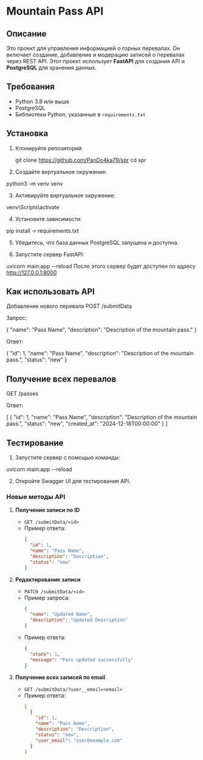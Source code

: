 # Mountain Pass API

## Описание
Это проект для управления информацией о горных перевалах. Он включает создание, добавление и модерацию записей о перевалах через REST API. Этот проект использует **FastAPI** для создания API и **PostgreSQL** для хранения данных.

## Требования

- Python 3.8 или выше
- PostgreSQL
- Библиотеки Python, указанные в `requirements.txt`

## Установка

1. Клонируйте репозиторий:


   git clone https://github.com/PanDo4ka79/spr
   cd spr

2. Создайте виртуальное окружение:

python3 -m venv venv

3. Активируйте виртуальное окружение:

venv\Scripts\activate

4. Установите зависимости:

pip install -r requirements.txt

5. Убедитесь, что база данных PostgreSQL запущена и доступна.

6. Запустите сервер FastAPI:

uvicorn main:app --reload
После этого сервер будет доступен по адресу http://127.0.0.1:8000

## Как использовать API
Добавление нового перевала
POST /submitData

Запрос:

{
  "name": "Pass Name",
  "description": "Description of the mountain pass."
}

Ответ:

{
  "id": 1,
  "name": "Pass Name",
  "description": "Description of the mountain pass.",
  "status": "new"
}

## Получение всех перевалов
GET /passes 

Ответ:

[
  {
    "id": 1,
    "name": "Pass Name",
    "description": "Description of the mountain pass.",
    "status": "new",
    "created_at": "2024-12-18T00:00:00"
  }
]
## Тестирование

1. Запустите сервер с помощью команды:

uvicorn main:app --reload

2. Откройте Swagger UI для тестирования API.


### Новые методы API

1. **Получение записи по ID**
   - `GET /submitData/<id>`
   - Пример ответа:
     ```json
     {
       "id": 1,
       "name": "Pass Name",
       "description": "Description",
       "status": "new"
     }
     ```

2. **Редактирование записи**
   - `PATCH /submitData/<id>`
   - Пример запроса:
     ```json
     {
       "name": "Updated Name",
       "description": "Updated Description"
     }
     ```
   - Пример ответа:
     ```json
     {
       "state": 1,
       "message": "Pass updated successfully"
     }
     ```

3. **Получение всех записей по email**
   - `GET /submitData/?user__email=<email>`
   - Пример ответа:
     ```json
     [
       {
         "id": 1,
         "name": "Pass Name",
         "description": "Description",
         "status": "new",
         "user_email": "user@example.com"
       }
     ]
     ```


